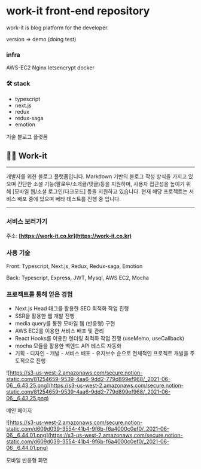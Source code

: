 # work-it front-end repository
work-it is blog platform for the developer.

version => demo (doing test)

### infra
AWS-EC2
Nginx
letsencrypt
docker

### 🛠 stack
- typescript
- next.js
- redux
- redux-saga
- emotion


기술 블로그 플랫폼 

## 👨‍💻  Work-it

---

개발자를 위한 블로그 플랫폼입니다. Markdown 기반의 블로그 작성 방식을 가지고 있으며 간단한 소셜 기능(팔로우/소개글/댓글)등을 지원하며, 사용자 접근성을 높이기 위해 [모바일 웹/소셜 로그인/다크모드] 등을 지원하고 있습니다. 현재 해당 프로젝트는 서비스 배포 중에 있으며 베타 테스트를 진행 중 입니다.

---

### 서비스 보러가기

주소:  **[https://work-it.co.kr](https://work-it.co.kr)** 

### 사용 기술

Front: Typescript, Next.js, Redux, Redux-saga, Emotion

Back: Typescript, Express, JWT, Mysql, AWS EC2, Mocha

### 프로젝트를 통해 얻은 경험

- Next.js Head 태그를 활용한 SEO 최적화 작업 진행
- SSR을 활용한 웹 개발 진행
- media query를 통한 모바일 웹 (반응형) 구현
- AWS EC2를 이용한 서비스 배포 및 관리
- React Hooks를 이용한 렌더링 최적화 작업 진행 (useMemo, useCallback)
- mocha 모듈을 활용한 백엔드 API 테스트 자동화
- 기획 - 디자인 - 개발 - 서비스 배포 - 유지보수 순으로 전체적인 프로젝트 개발을 주도적으로 진행

![https://s3-us-west-2.amazonaws.com/secure.notion-static.com/81254659-9539-4aa6-9dd2-779d899ef968/_2021-06-06__6.43.25.png](https://s3-us-west-2.amazonaws.com/secure.notion-static.com/81254659-9539-4aa6-9dd2-779d899ef968/_2021-06-06__6.43.25.png)

메인 페이지

![https://s3-us-west-2.amazonaws.com/secure.notion-static.com/d609d039-3554-41b4-9f6b-f6a4000c0ef0/_2021-06-06__6.44.01.png](https://s3-us-west-2.amazonaws.com/secure.notion-static.com/d609d039-3554-41b4-9f6b-f6a4000c0ef0/_2021-06-06__6.44.01.png)

모바일 반응형 화면

